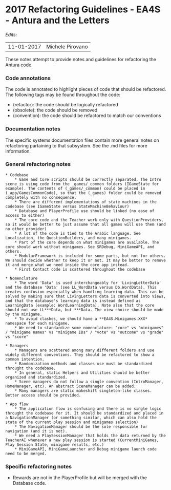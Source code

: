 2017 Refactoring Guidelines - EA4S - Antura and the Letters
=================

*Edits:*

<table>
  <tr>
    <td>11-01-2017</td>
    <td>Michele Pirovano</td>
  </tr>
</table>


These notes attempt to provide notes and guidelines for refactoring the Antura code.

### Code annotations

The code is annotated to highlight pieces of code that should be refactored.
The following tags may be found throughout the code:

  * (refactor): the code should be logically refactored 
  * (obsolete): the code should be removed
  * (convention): the code should be refactored to match our conventions

### Documentation notes

The specific systems documentation files contain more general notes on refactoring partaining to that subsystem.
See the .md files for more information.

### General refactoring notes

	* Codebase
		* Game and Core scripts should be correctly separated. The Intro scene is using code from the _games/_common folders (IGameState for example). The contents of (_games/_common) could be placed in (_app/GamesCommonCode), so that the (_games) folder could be removed completely with no consequence.
		* There are different implementations of state machines in the codebase (see IGameState versus StateMachineBehaviour)
		* Database and PlayerProfile use should be linked (no ease of access to either)
		* The core code and the Teacher work only with QuestionProviders, so it would be better to just assume that all games will use them (and no other provider)
		* A lot of the code is tied to the Arabic language. See Localization, the QuestionBuilders, and many minigames.
		* Part of the core depends on what minigames are available. The core should work without minigames. See SRDebug, MiniGameAPI, and others.
		* ModularFramework is included for some parts, but not for others. We should decide whether to keep it or not. It may be better to remove it and merge what we need inside the core app instead.
		* First Contact code is scattered throughout the codebase
		
	* Nomenclature
		* The word 'Data' is used interchangeably for 'LivingLetterData' and the database 'Data' (see LL_WordData versus Db.WordData). This creates confusion especially when handling learning data. This can be solved by making sure that LivingLetters data is converted into Views, and that the database's learning data is instead defined as LearningData (example: WordLearningData). Note also that the core should not use LL***Data, but ***Data. The view choice should be made by the minigame.
		* To avoid clashes, we should have a **EA4S.Minigames.XXX* namespace for each minigame.
		* We need to standardize some nomenclature: "core" vs "minigames" / "minigame names" vs "minigame IDs" / "vote" vs "outcome" vs "grade" vs "score"

	* Managers
		* Managers are scattered among many different folders and use widely different conventions. They should be refactored to show a common intention.
		* Randomization methods and classes use must be standardized throught the codebase. 
		* In general, static Helpers and Utilities should be better organized and standardized.
		* Scene managers do not follow a single convention (IntroManager, HomeManager, etc). An abstract SceneManager can be added.
		* Many managers are static makeshift singleton-like classes. Better access should be provided.

	* App flow
		* The application flow is confusing and there is no single logic throught the codebase for it. It should be standardized and placed in a NavigationManager (or something similar, which can also hold the state of the current play session and minigames selection)
		* The NavigationManager should be the sole responsible for navigation (and it is not).
		* We need a PlaySessionManager that holds the data returned by the TeacherAI whenever a new play session is started (CurrentMiniGames, Play Session State, minigame results, etc.)
		* MiniGameAPI, MiniGameLauncher and Debug minigame launch code need to be merged.

   
### Specific refactoring notes

   * Rewards are not in the PlayerProfile but will be merged with the Database code.
